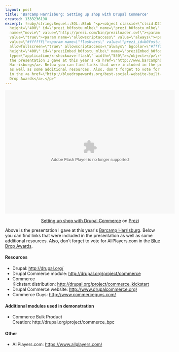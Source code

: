 ```yaml
---
layout: post
title: 'Barcamp Harrisburg: Setting up shop with Drupal Commerce'
created: 1333236198
excerpt: !ruby/string:Sequel::SQL::Blob "<p><object classid=\"clsid:D27CDB6E-AE6D-11cf-96B8-444553540000\"
  height=\"400\" id=\"prezi_b0fostu_mlbe\" name=\"prezi_b0fostu_mlbe\" width=\"550\"><param
  name=\"movie\" value=\"http://prezi.com/bin/preziloader.swf\"><param name=\"allowfullscreen\"
  value=\"true\"><param name=\"allowscriptaccess\" value=\"always\"><param name=\"bgcolor\"
  value=\"#ffffff\"><param name=\"flashvars\" value=\"prezi_id=b0fostu_mlbe&amp;lock_to_path=1&amp;color=ffffff&amp;autoplay=no&amp;autohide_ctrls=0\"><embed
  allowfullscreen=\"true\" allowscriptaccess=\"always\" bgcolor=\"#ffffff\" flashvars=\"prezi_id=b0fostu_mlbe&amp;lock_to_path=1&amp;color=ffffff&amp;autoplay=no&amp;autohide_ctrls=0\"
  height=\"400\" id=\"preziEmbed_b0fostu_mlbe\" name=\"preziEmbed_b0fostu_mlbe\" src=\"http://prezi.com/bin/preziloader.swf\"
  type=\"application/x-shockwave-flash\" width=\"550\"></object></p>\r\n<p>Above is
  the presentation I gave at this year's <a href=\"http://www.barcamphbg.org/\">Barcamp
  Harrisburg</a>. Below you can find links that were included in the presentation
  as well as some additional resources. Also, don't forget to vote for AllPlayers.com
  in the <a href=\"http://bluedropawards.org/best-social-website-built-with-drupal-nominees/allplayerscom\">Blue
  Drop Awards</a>.</p>"
---
```

<div class="prezi-player">
	<style media="screen" type="text/css">
.prezi-player { width: 550px; } .prezi-player-links { text-align: center; }	</style>
	<object classid="clsid:D27CDB6E-AE6D-11cf-96B8-444553540000" height="400" id="prezi_b0fostu_mlbe" name="prezi_b0fostu_mlbe" width="550"><param name="movie" value="http://prezi.com/bin/preziloader.swf"><param name="allowfullscreen" value="true"><param name="allowscriptaccess" value="always"><param name="bgcolor" value="#ffffff"><param name="flashvars" value="prezi_id=b0fostu_mlbe&amp;lock_to_path=1&amp;color=ffffff&amp;autoplay=no&amp;autohide_ctrls=0"><embed allowfullscreen="true" allowscriptaccess="always" bgcolor="#ffffff" flashvars="prezi_id=b0fostu_mlbe&amp;lock_to_path=1&amp;color=ffffff&amp;autoplay=no&amp;autohide_ctrls=0" height="400" id="preziEmbed_b0fostu_mlbe" name="preziEmbed_b0fostu_mlbe" src="http://prezi.com/bin/preziloader.swf" type="application/x-shockwave-flash" width="550"></object>
	<div class="prezi-player-links">
		<p><a href="http://prezi.com/b0fostu_mlbe/setting-up-shop-with-drupal-commerce/" title="Setting up shop with Drupal Commerce">Setting up shop with Drupal Commerce</a> on <a href="http://prezi.com">Prezi</a></p>
		<p><!--break--></p>
	</div>
</div>
<p>Above is the presentation I gave at this year's <a href="http://www.barcamphbg.org/">Barcamp Harrisburg</a>. Below you can find links that were included in the presentation as well as some additional resources. Also, don't forget to vote for AllPlayers.com in the <a href="http://bluedropawards.org/best-social-website-built-with-drupal-nominees/allplayerscom">Blue Drop Awards</a>.</p>
<h4>Resources</h4>
<ul>
	<li>Drupal:&nbsp;<a href="http://drupal.org/">http://drupal.org/</a></li>
	<li>Drupal Commerce module:&nbsp;<a href="http://drupal.org/project/commerce">http://drupal.org/project/commerce</a></li>
	<li>Commerce Kickstart&nbsp;distribution:&nbsp;<a href="http://drupal.org/project/commerce_kickstart">http://drupal.org/project/commerce_kickstart</a></li>
	<li>Drupal Commerce website:&nbsp;<a href="http://www.drupalcommerce.org/">http://www.drupalcommerce.org/</a></li>
	<li>Commerce Guys:&nbsp;<a href="http://www.commerceguys.com/">http://www.commerceguys.com/</a></li>
</ul>
<h4>Additional modules used in demonstration</h4>
<ul>
	<li>Commerce Bulk Product Creation:&nbsp;http://drupal.org/project/commerce_bpc</li>
</ul>
<h4>Other</h4>
<ul>
	<li>AllPlayers.com:&nbsp;<a href="https://www.allplayers.com/">https://www.allplayers.com/</a></li>
</ul>
